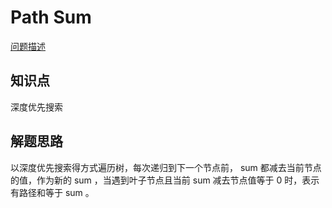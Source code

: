 # Path Sum

[问题描述](https://leetcode.com/problems/path-sum/)

## 知识点

深度优先搜索

## 解题思路

以深度优先搜索得方式遍历树，每次递归到下一个节点前， sum 都减去当前节点的值，作为新的 sum ，当遇到叶子节点且当前 sum 减去节点值等于 0 时，表示有路径和等于 sum 。
